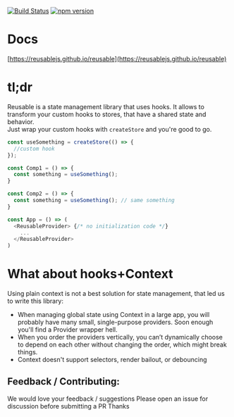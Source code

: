 [![Build Status](https://circleci.com/gh/reusablejs/reusable.svg?style=svg)](https://circleci.com/gh/reusablejs/reusable)
[![npm version](https://badge.fury.io/js/reusable.svg)](https://badge.fury.io/js/reusable)

# Docs
[https://reusablejs.github.io/reusable](https://reusablejs.github.io/reusable)

# tl;dr
Reusable is a state management library that uses hooks.
It allows to transform your custom hooks to stores, that have a shared state and behavior.  
Just wrap your custom hooks with `createStore` and you're good to go.

```javascript
const useSomething = createStore(() => {
  //custom hook
});

const Comp1 = () => {
  const something = useSomething();
}

const Comp2 = () => {
  const something = useSomething(); // same something
}

const App = () => (
  <ReusableProvider> {/* no initialization code */}
    ...
  </ReusableProvider>
)
```

# What about hooks+Context
Using plain context is not a best solution for state management, that led us to write this library:
- When managing global state using Context in a large app, you will probably have many small, single-purpose providers. Soon enough you'll find a Provider wrapper hell.
- When you order the providers vertically, you can’t dynamically choose to depend on each other without changing the order, which might break things.
- Context doesn't support selectors, render bailout, or debouncing

## Feedback / Contributing:
We would love your feedback / suggestions
Please open an issue for discussion before submitting a PR
Thanks

